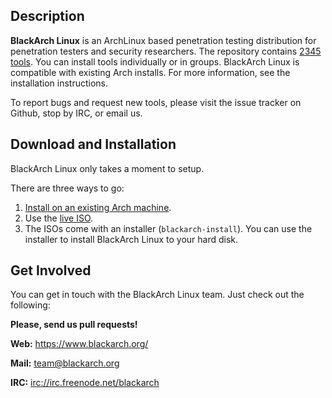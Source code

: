 ## Description

**BlackArch Linux** is an ArchLinux based penetration testing distribution for
penetration testers and security researchers. The repository contains
[2345 tools](https://www.blackarch.org/tools.html). You can install tools
individually or in groups. BlackArch Linux is compatible with existing Arch
installs. For more information, see the installation instructions.

To report bugs and request new tools, please visit the issue tracker on Github,
stop by IRC, or email us.

## Download and Installation

BlackArch Linux only takes a moment to setup.

There are three ways to go:

  1. [Install on an existing Arch machine](https://www.blackarch.org/downloads.html#install-repo).
  2. Use the [live ISO](https://blackarch.org/downloads.html).
  3. The ISOs come with an installer (`blackarch-install`). You can use the
  installer to install BlackArch Linux to your hard disk.

## Get Involved

You can get in touch with the BlackArch Linux team. Just check out the following:

**Please, send us pull requests!**

**Web:** https://www.blackarch.org/

**Mail:** team@blackarch.org

**IRC:** [irc://irc.freenode.net/blackarch](irc://irc.freenode.net/blackarch)
